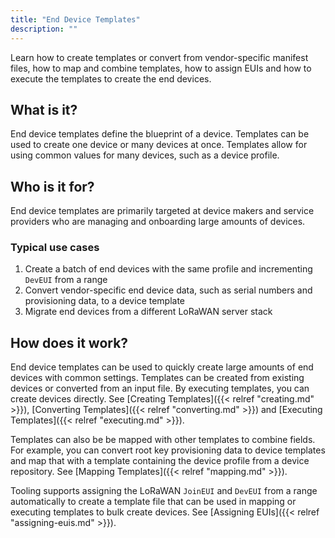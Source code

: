 ```yaml
---
title: "End Device Templates"
description: ""
---
```


Learn how to create templates or convert from vendor-specific manifest files, how to map and combine templates, how to assign EUIs and how to execute the templates to create the end devices.

<!--more-->

## What is it?

End device templates define the blueprint of a device. Templates can be used to create one device or many devices at once. Templates allow for using common values for many devices, such as a device profile.

## Who is it for?

End device templates are primarily targeted at device makers and service providers who are managing and onboarding large amounts of devices.

### Typical use cases

1. Create a batch of end devices with the same profile and incrementing `DevEUI` from a range
2. Convert vendor-specific end device data, such as serial numbers and provisioning data, to a device template
3. Migrate end devices from a different LoRaWAN server stack

## How does it work?

End device templates can be used to quickly create large amounts of end devices with common settings. Templates can be created from existing devices or converted from an input file. By executing templates, you can create devices directly. See [Creating Templates]({{< relref "creating.md" >}}), [Converting Templates]({{< relref "converting.md" >}}) and [Executing Templates]({{< relref "executing.md" >}}).

Templates can also be be mapped with other templates to combine fields. For example, you can convert root key provisioning data to device templates and map that with a template containing the device profile from a device repository. See [Mapping Templates]({{< relref "mapping.md" >}}).

Tooling supports assigning the LoRaWAN `JoinEUI` and `DevEUI` from a range automatically to create a template file that can be used in mapping or executing templates to bulk create devices. See [Assigning EUIs]({{< relref "assigning-euis.md" >}}).
